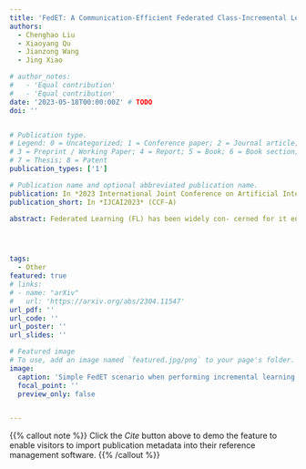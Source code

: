 ```yaml
---
title: 'FedET: A Communication-Efficient Federated Class-Incremental Learning Framework Based on Enhanced Transformer'
authors:
  - Chenghao Liu
  - Xiaoyang Qu
  - Jianzong Wang
  - Jing Xiao

# author_notes:
#   - 'Equal contribution'
#   - 'Equal contribution'
date: '2023-05-18T00:00:00Z' # TODO
doi: ''


# Publication type.
# Legend: 0 = Uncategorized; 1 = Conference paper; 2 = Journal article;
# 3 = Preprint / Working Paper; 4 = Report; 5 = Book; 6 = Book section;
# 7 = Thesis; 8 = Patent
publication_types: ['1']

# Publication name and optional abbreviated publication name.
publication: In *2023 International Joint Conference on Artificial Intelligence*
publication_short: In *IJCAI2023* (CCF-A)

abstract: Federated Learning (FL) has been widely con- cerned for it enables decentralized learning while ensuring data privacy. However, most existing methods unrealistically assume that the classes en- countered by local clients are fixed over time. Af- ter learning new classes, this assumption will make the model’s catastrophic forgetting of old classes significantly severe. Moreover, due to the limi- tation of communication cost, it is challenging to use large-scale models in FL, which will affect the prediction accuracy. To address these chal- lenges, we propose a novel framework, Federated Enhanced Transformer (FedET), which simulta- neously achieves high accuracy and low commu- nication cost. Specifically, FedET uses Enhancer, a tiny module, to absorb and communicate new knowledge, and applies pre-trained Transformers combined with different Enhancers to ensure high precision on various tasks. To address local for- getting caused by new classes of new tasks and global forgetting brought by non-i.i.d class imbal- ance across different local clients, we proposed an Enhancer distillation method to modify the im- balance between old and new knowledge and re- pair the non-i.i.d. problem. Experimental re- sults demonstrate that FedET’s average accuracy on representative benchmark datasets is 14.1% higher than the state-of-the-art method, while FedET saves 90% of the communication cost compared to the previous method.




tags:
  - Other
featured: true
# links:
# - name: "arXiv"
#   url: 'https://arxiv.org/abs/2304.11547'
url_pdf: ''
url_code: ''
url_poster: ''
url_slides: ''

# Featured image
# To use, add an image named `featured.jpg/png` to your page's folder.
image:
  caption: 'Simple FedET scenario when performing incremental learning'
  focal_point: ''
  preview_only: false


---
```


{{% callout note %}}
Click the _Cite_ button above to demo the feature to enable visitors to import publication metadata into their reference management software.
{{% /callout %}}

